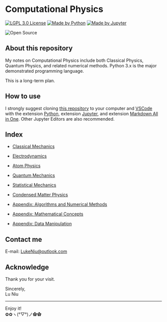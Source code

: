 # Computational Physics

[![LGPL 3.0 License](https://github.com/ConAntares/Temples/blob/master/Attachments/LicenseLGPL3.0.svg)](https://www.gnu.org/licenses/lgpl-3.0)
[![Made by Python](https://github.com/ConAntares/Temples/blob/master/Attachments/MadebyPython.svg)](https://www.python.org/)
[![Made by Jupyter](https://github.com/ConAntares/Temples/blob/master/Attachments/MadebyJupyter.svg)](https://jupyter.org/)

![Open Source](https://github.com/ConAntares/Temples/blob/master/Attachments/OpenSource.svg)

## About this repository

My notes on Computational Physics include both Classical Physics, Quantum Physics, and related numerical methods. Python 3.x is the major demonstrated programming language.

This is a long-term plan.

## How to use

I strongly suggest cloning [this repository](https://github.com/ConAntares/Algorithms.git) to your computer and [VSCode](https://code.visualstudio.com/) with the extension [Python](https://marketplace.visualstudio.com/items?itemName=ms-python.python), extension [Jupyter](https://marketplace.visualstudio.com/items?itemName=ms-toolsai.jupyter), and extension [Markdown All in One](https://marketplace.visualstudio.com/items?itemName=yzhang.markdown-all-in-one). Other Jupyter Editors are also recommended.  

## Index

* [Classical Mechanics](Classical%20Mechanics)

* [Electrodynamics](Electrodynamics)

* [Atom Physics](Atom%20Physics)

* [Quantum Mechanics](Quantum%20Mechanics)

* [Statistical Mechanics](Statistical%20Mechanics)

* [Condensed Matter Physics](Condensed%20Matter%20Physics)

* [Appendix: Algorithms and Numerical Methods](Appendix%20Algorithms%20and%20Numerical%20Methods)

* [Appendix: Mathematical Concepts](Appendix%20Mathematical%20Concepts)

* [Appendix: Data Manipulation](Appendix%20Data%20Manipulation)

## Contact me

E-mail: LukeNiu@outlook.com  

## Acknowledge

Thank you for your visit.

Sincerely,  
Lu Niu

---

Enjoy it!  
✿✿ヽ(°▽°)ノ✿✿
